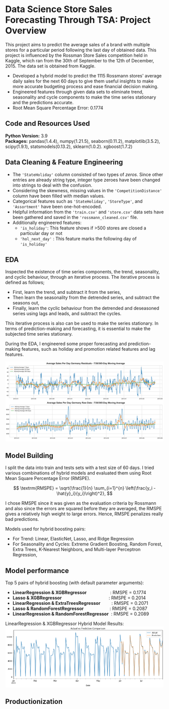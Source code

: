 # Data Science Store Sales Forecasting Through TSA: Project Overview
This project aims to predict the average sales of a brand with multiple stores for a particular period following the last day of obtained data.
This project is influenced by the Rossman Store Sales competition held in Kaggle, which ran from the 30th of September to the 12th of December, 2015. The data set is obtained from Kaggle.

* Developed a hybrid model to predict the 1115 Rossmann stores' average daily sales for the next 60 days to give them useful insights to make more accurate budgeting process and ease financial decision making.
* Engineered features through given data sets to eliminate trend, seasonality and cycle components to make the time series stationary and the predictions accurate.
* Root Mean Square Percentage Error: 0.1774

## Code and Resources Used 
**Python Version:** 3.9  
**Packages:** pandas(1.4.4), numpy(1.21.5), seaborn(0.11.2), matplotlib(3.5.2), scipy(1.9.1), statsmodels(0.13.2), sklearn(1.0.2). xgboost(1.7.2)

## Data Cleaning & Feature Engineering
- The `'StateHoliday'` column consisted of two types of *zeros*. Since other entries are already string type, integer type zeroes have been changed into strings to deal with the confusion.
- Considering the skewness, missing values in the `'CompetitionDistance'` column have been filled with median values.
- Categorical features such as `'StateHoliday'`, `'StoreType'`, and `'Assortment'` have been one-hot-encoded.
- Helpful information from the `'train.csv'` and `'store.csv'` data sets have been gathered and saved in the `'rossmann_cleaned.csv'` file.
- Additionally engineered features:
  - `'is_holiday'`: This feature shows if >500 stores are closed a particular day or not
  - `'hol_next_day'` : This feature marks the following day of `'is_holiday'`

## EDA
Inspected the existence of time series components, the trend, seasonality, and cyclic behaviour, through an iterative process.
The iterative process is defined as follows;
- First, learn the trend, and subtract it from the series,
- Then learn the seasonality from the detrended series, and subtract the seasons out,
- Finally, learn the cyclic behaviour from the detrended and deseasoned series using lags and leads, and subtract the cycles.

This iterative process is also can be used to make the series stationary. In terms of prediction-making and forecasting, it is essential to make the subjected time series stationary.

During the EDA, I engineered some proper forecasting and prediction-making features, such as holiday and promotion related features and lag features.

![alt text](https://github.com/ildeniz/ML-2022-003-Forecasting_Store_Sales_Through_Time_Series_Analysis/blob/master/residuals_vs_rawdata.png "Residuals and Raw Data Comparison")

## Model Building
I split the data into train and tests sets with a test size of 60 days.
I tried various combinations of hybrid models and evaluated them using Root Mean Square Percentage Error (RMSPE). 

$$
\textrm{RMSPE} = \sqrt{\frac{1}{n} \sum_{i=1}^{n} \left(\frac{y_i - \hat{y}_i}{y_i}\right)^2},
$$

I chose RMSPE since it was given as the evaluation criteria by Rossmann and also since the errors are squared before they are averaged, the RMSPE gives a relatively high weight to large errors. Hence, RMSPE penalizes really bad predictions.

Models used for hybrid boosting pairs:
- For Trend: Linear, ElasticNet, Lasso, and Ridge Regression
- For Seasonality and Cycles: Extreme Gradient Boosting, Random Forest, Extra Trees, K-Nearest Neighbors, and Multi-layer Perceptron Regression,

## Model performance
Top 5 pairs of hybrid boosting (with default parameter arguments):
- **LinearRegression & XGBRegressor** &nbsp;&nbsp;&nbsp;&nbsp;&nbsp;&nbsp;&nbsp;&nbsp;&nbsp;&nbsp;&nbsp;&nbsp;&nbsp;&nbsp;&nbsp;&nbsp;&nbsp;&nbsp;: RMSPE = 0.1774
- **Lasso & XGBRegressor** &nbsp;&nbsp;&nbsp;&nbsp;&nbsp;&nbsp;&nbsp;&nbsp;&nbsp;&nbsp;&nbsp;&nbsp;&nbsp;&nbsp;&nbsp;&nbsp;&nbsp;&nbsp;&nbsp;&nbsp;&nbsp;&nbsp;&nbsp;&nbsp;&nbsp;&nbsp;&nbsp;&nbsp;&nbsp;&nbsp;&nbsp;&nbsp;&nbsp;&nbsp;&nbsp;&nbsp;&nbsp;: RMSPE = 0.2014
- **LinearRegression & ExtraTreesRegressor** &nbsp;&nbsp;&nbsp;&nbsp;&nbsp;&nbsp;&nbsp;&nbsp;: RMSPE = 0.2071
- **Lasso & RandomForestRegressor** &nbsp;&nbsp;&nbsp;&nbsp;&nbsp;&nbsp;&nbsp;&nbsp;&nbsp;&nbsp;&nbsp;&nbsp;&nbsp;&nbsp;&nbsp;&nbsp;&nbsp;&nbsp;&nbsp;&nbsp;: RMSPE = 0.2087
- **LinearRegression & RandomForestRegressor** &nbsp;: RMSPE = 0.2089

LinearRegression & XGBRegressor Hybrid Model Results:
![alt text](https://github.com/ildeniz/ildeniz_data_science_portfolio/blob/master/Images/Actual_vs_Prediction_comparison.png "LinearRegression & XGBRegressor Hybrid Model Results")
## Productionization
